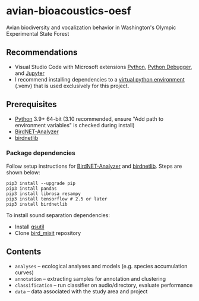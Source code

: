 # avian-bioacoustics-oesf
 Avian biodiversity and vocalization behavior in Washington's Olympic Experimental State Forest

## Recommendations
- Visual Studio Code with Microsoft extensions [Python](https://marketplace.visualstudio.com/items?itemName=ms-python.python), [Python Debugger](https://marketplace.visualstudio.com/items?itemName=ms-python.debugpy), and [Jupyter](https://marketplace.visualstudio.com/items?itemName=ms-toolsai.jupyter)
- I recommend installing dependencies to a [virtual python environment](https://packaging.python.org/en/latest/guides/installing-using-pip-and-virtual-environments/) (.venv) that is used exclusively for this project.

## Prerequisites
- [Python](https://www.python.org/downloads/) 3.9+ 64-bit (3.10 recommended, ensure "Add path to environment variables" is checked during install)
- [BirdNET-Analyzer](https://github.com/kahst/BirdNET-Analyzer)
- [birdnetlib](https://github.com/joeweiss/birdnetlib)

### Package dependencies
Follow setup instructions for [BirdNET-Analyzer](https://github.com/kahst/BirdNET-Analyzer) and [birdnetlib](https://github.com/joeweiss/birdnetlib). Steps are shown below:

```
pip3 install --upgrade pip
pip3 install pandas
pip3 install librosa resampy
pip3 install tensorflow # 2.5 or later
pip3 install birdnetlib
```

To install sound separation dependencies:
- Install [gsutil](https://cloud.google.com/storage/docs/gsutil_install)
- Clone [bird_mixit](https://github.com/google-research/sound-separation/tree/master/models/bird_mixit) repository

## Contents
- `analyses` – ecological analyses and models (e.g. species accumulation curves)
- `annotation` – extracting samples for annotation and clustering
- `classification` – run classifier on audio/directory, evaluate performance
- `data` – data associated with the study area and project
